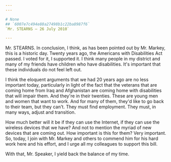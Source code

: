 ```yaml
---
---

# None
## `6007e7c494e88a27498b1c22ba8987f6`
`Mr. STEARNS — 26 July 2010`

---
```



Mr. STEARNS. In conclusion, I think, as has been pointed out by Mr. 
Markey, this is a historic day. Twenty years ago, the Americans with 
Disabilities Act passed. I voted for it, I supported it. I think many 
people in my district and many of my friends have children who have 
disabilities. It's important that these individuals do not feel left 
out.

I think the eloquent arguments that we had 20 years ago are no less 
important today, particularly in light of the fact that the veterans 
that are coming home from Iraq and Afghanistan are coming home with 
disabilities that will impair them. And they're in their twenties. 
These are young men and women that want to work. And for many of them, 
they'd like to go back to their team, but they can't. They must find 
employment. They must, in many ways, adjust and transition.

How much better will it be if they can use the Internet, if they can 
use the wireless devices that we have? And not to mention the myriad of 
new devices that are coming out. How important is this for them? Very 
important. So, today, I join with Mr. Markey and others to commend him 
for his hard work here and his effort, and I urge all my colleagues to 
support this bill.

With that, Mr. Speaker, I yield back the balance of my time.